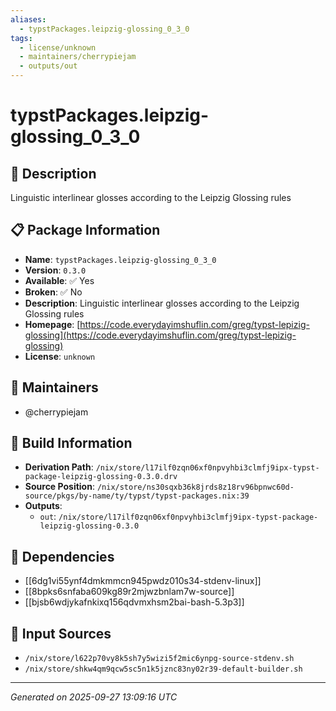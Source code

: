 ```yaml
---
aliases:
  - typstPackages.leipzig-glossing_0_3_0
tags:
  - license/unknown
  - maintainers/cherrypiejam
  - outputs/out
---
```


# typstPackages.leipzig-glossing_0_3_0

## 📝 Description

Linguistic interlinear glosses according to the Leipzig Glossing rules

## 📋 Package Information

- **Name**: `typstPackages.leipzig-glossing_0_3_0`
- **Version**: `0.3.0`
- **Available**: ✅ Yes
- **Broken**: ✅ No
- **Description**: Linguistic interlinear glosses according to the Leipzig Glossing rules
- **Homepage**: [https://code.everydayimshuflin.com/greg/typst-lepizig-glossing](https://code.everydayimshuflin.com/greg/typst-lepizig-glossing)
- **License**: `unknown`
## 👥 Maintainers

- @cherrypiejam


## 🔧 Build Information

- **Derivation Path**: `/nix/store/l17ilf0zqn06xf0npvyhbi3clmfj9ipx-typst-package-leipzig-glossing-0.3.0.drv`
- **Source Position**: `/nix/store/ns30sqxb36k8jrds8z18rv96bpnwc60d-source/pkgs/by-name/ty/typst/typst-packages.nix:39`
- **Outputs**:
  - `out`:  `/nix/store/l17ilf0zqn06xf0npvyhbi3clmfj9ipx-typst-package-leipzig-glossing-0.3.0`

## 🔗 Dependencies

- [[6dg1vi55ynf4dmkmmcn945pwdz010s34-stdenv-linux]]
- [[8bpks6snfaba609kg89r2mjwzbnlam7w-source]]
- [[bjsb6wdjykafnkixq156qdvmxhsm2bai-bash-5.3p3]]

## 📁 Input Sources

- `/nix/store/l622p70vy8k5sh7y5wizi5f2mic6ynpg-source-stdenv.sh`
- `/nix/store/shkw4qm9qcw5sc5n1k5jznc83ny02r39-default-builder.sh`

---
*Generated on 2025-09-27 13:09:16 UTC*
